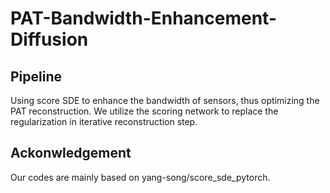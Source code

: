 # PAT-Bandwidth-Enhancement-Diffusion

## Pipeline
Using score SDE to enhance the bandwidth of sensors, thus optimizing the PAT reconstruction.
We utilize the scoring network to replace the regularization in iterative reconstruction step.

## Ackonwledgement
Our codes are mainly based on yang-song/score_sde_pytorch.
